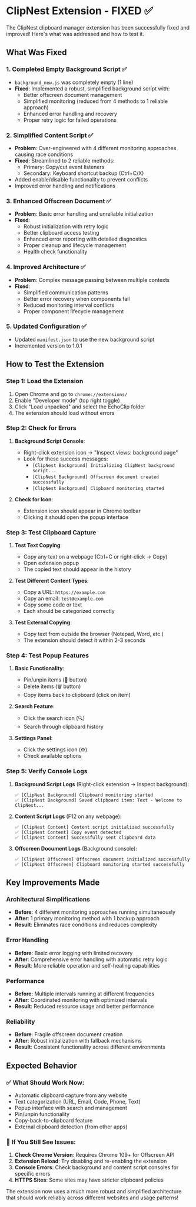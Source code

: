 # ClipNest Extension - FIXED ✅

The ClipNest clipboard manager extension has been successfully fixed and improved! Here's what was addressed and how to test it.

## What Was Fixed

### 1. **Completed Empty Background Script** ✅
- `background_new.js` was completely empty (1 line)
- **Fixed**: Implemented a robust, simplified background script with:
  - Better offscreen document management
  - Simplified monitoring (reduced from 4 methods to 1 reliable approach)
  - Enhanced error handling and recovery
  - Proper retry logic for failed operations

### 2. **Simplified Content Script** ✅
- **Problem**: Over-engineered with 4 different monitoring approaches causing race conditions
- **Fixed**: Streamlined to 2 reliable methods:
  - Primary: Copy/cut event listeners
  - Secondary: Keyboard shortcut backup (Ctrl+C/X)
- Added enable/disable functionality to prevent conflicts
- Improved error handling and notifications

### 3. **Enhanced Offscreen Document** ✅
- **Problem**: Basic error handling and unreliable initialization
- **Fixed**: 
  - Robust initialization with retry logic
  - Better clipboard access testing
  - Enhanced error reporting with detailed diagnostics
  - Proper cleanup and lifecycle management
  - Health check functionality

### 4. **Improved Architecture** ✅
- **Problem**: Complex message passing between multiple contexts
- **Fixed**:
  - Simplified communication patterns
  - Better error recovery when components fail
  - Reduced monitoring interval conflicts
  - Proper component lifecycle management

### 5. **Updated Configuration** ✅
- Updated `manifest.json` to use the new background script
- Incremented version to 1.0.1

## How to Test the Extension

### Step 1: Load the Extension
1. Open Chrome and go to `chrome://extensions/`
2. Enable "Developer mode" (top right toggle)
3. Click "Load unpacked" and select the EchoClip folder
4. The extension should load without errors

### Step 2: Check for Errors
1. **Background Script Console**:
   - Right-click extension icon → "Inspect views: background page"
   - Look for these success messages:
     - `[ClipNest Background] Initializing ClipNest background script...`
     - `[ClipNest Background] Offscreen document created successfully`
     - `[ClipNest Background] Clipboard monitoring started`

2. **Check for Icon**:
   - Extension icon should appear in Chrome toolbar
   - Clicking it should open the popup interface

### Step 3: Test Clipboard Capture
1. **Test Text Copying**:
   - Copy any text on a webpage (Ctrl+C or right-click → Copy)
   - Open extension popup
   - The copied text should appear in the history

2. **Test Different Content Types**:
   - Copy a URL: `https://example.com`
   - Copy an email: `test@example.com`
   - Copy some code or text
   - Each should be categorized correctly

3. **Test External Copying**:
   - Copy text from outside the browser (Notepad, Word, etc.)
   - The extension should detect it within 2-3 seconds

### Step 4: Test Popup Features
1. **Basic Functionality**:
   - Pin/unpin items (📌 button)
   - Delete items (🗑️ button)
   - Copy items back to clipboard (click on item)

2. **Search Feature**:
   - Click the search icon (🔍)
   - Search through clipboard history

3. **Settings Panel**:
   - Click the settings icon (⚙️)
   - Check available options

### Step 5: Verify Console Logs
1. **Background Script Logs** (Right-click extension → Inspect background):
   ```
   ✅ [ClipNest Background] Clipboard monitoring started
   ✅ [ClipNest Background] Saved clipboard item: Text - Welcome to ClipNest...
   ```

2. **Content Script Logs** (F12 on any webpage):
   ```
   ✅ [ClipNest Content] Content script initialized successfully
   ✅ [ClipNest Content] Copy event detected
   ✅ [ClipNest Content] Successfully sent clipboard data
   ```

3. **Offscreen Document Logs** (Background console):
   ```
   ✅ [ClipNest Offscreen] Offscreen document initialized successfully
   ✅ [ClipNest Offscreen] Clipboard monitoring started successfully
   ```

## Key Improvements Made

### Architectural Simplifications
- **Before**: 4 different monitoring approaches running simultaneously
- **After**: 1 primary monitoring method with 1 backup approach
- **Result**: Eliminates race conditions and reduces complexity

### Error Handling
- **Before**: Basic error logging with limited recovery
- **After**: Comprehensive error handling with automatic retry logic
- **Result**: More reliable operation and self-healing capabilities

### Performance
- **Before**: Multiple intervals running at different frequencies
- **After**: Coordinated monitoring with optimized intervals
- **Result**: Reduced resource usage and better performance

### Reliability
- **Before**: Fragile offscreen document creation
- **After**: Robust initialization with fallback mechanisms  
- **Result**: Consistent functionality across different environments

## Expected Behavior

### ✅ What Should Work Now:
- Automatic clipboard capture from any website
- Text categorization (URL, Email, Code, Phone, Text)
- Popup interface with search and management
- Pin/unpin functionality
- Copy-back-to-clipboard feature
- External clipboard detection (from other apps)

### 🔧 If You Still See Issues:
1. **Check Chrome Version**: Requires Chrome 109+ for Offscreen API
2. **Extension Reload**: Try disabling and re-enabling the extension
3. **Console Errors**: Check background and content script consoles for specific errors
4. **HTTPS Sites**: Some sites may have stricter clipboard policies

The extension now uses a much more robust and simplified architecture that should work reliably across different websites and usage patterns! 